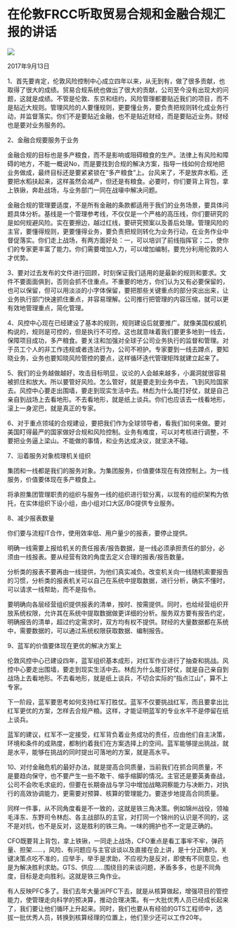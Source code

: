 # 在伦敦FRCC听取贸易合规和金融合规汇报的讲话
<img class="pv" src="https://api.visitor.plantree.me/visitor-badge/pv?namespace=plantree.me&key=renzhengfei-speeches/./docs/speeches/2017/09/任总在伦敦FRCC听取贸易合规和金融合规汇报的讲话.md">


2017年9月13日



1、首先要肯定，伦敦风险控制中心成立四年以来，从无到有，做了很多贡献，也取得了很大的成绩。贸易合规系统也做出了很大的贡献，公司至今没有出现大的问题，这就是成绩。不管是伦敦、东京和纽约，风险管理都要贴近我们的项目，而不是贴近大规则。管理风险的人要懂规则，更要懂业务，要负责把规则转化成业务行动，并监督落实。你们不是要贴近金融，也不是贴近财经，而是要贴近业务。财经也是要对业务服务的。

2、金融合规要服务于业务

金融合规的目标也是多产粮食，而不是影响或阻碍粮食的生产。法律上有风险和障碍的地方，不能一概说No，而是要找到合规的解决方案，指导一线如何合规地把业务做成，最终目标还是要紧紧锁在“多产粮食”上。台风来了，不是放弃水稻，还要把水稻扶起来，这样虽然会减产，但还是有粮食。必要时，你们要背上背包，拿上铁锹，奔赴战场，与业务部门一同在战壕中解决问题。

金融合规的管理要适度，不是所有金融的条款都适用于我们的业务场景，要具体问题具体分析。基线是一个管理参考线，不仅仅是一个严格的高压线，你们要研究的是如何规避风险。实在要擦边，越过红线，要研究预案以及善后处理。管理风险的主官，要懂得规则，更要懂得业务，要负责把规则转化为业务行动，在业务作业中督促落实。你们走上战场，有两方面好处：一，可以培训了前线指挥官；二，使你们的专家更丰富了能力。你们需要增加人力，可以增加编制，要充分利用伦敦的人才优势。

3、要对过去发布的文件进行回顾，时刻保证我们适用的是最新的规则和要求。文件不要面面俱到，否则会抓不住重点。不重要的地方，你们认为又有必要保留的，也可以保留，但可以用淡淡的小字体保留，要把那些关键重点的部分突出出来，让业务执行部门快速抓住重点，并容易理解。公司推行把管理的内容压缩，就可以更有效地管理重点，简化管理。

4、风控中心现在已经建设了基本的规则，规则建设后就要推广。就像美国权威机构说的，规则是可控的，但是执行不可控。这也就意味着我们要更多地到一线去，保障项目成功，多产粮食。要关注和加强对全球子公司业务执行的监督和管理。对于员工个人的非工作违规或者违法行为，公司不袒护。专家要到一线去蹲点，要知晓业务，业务也要知晓风险管控的要点，这样循环迭代管理矩阵就建立起来了。

5、我们的业务越做越好，攻击目标明显，议论的人会越来越多，小漏洞就很容易被抓住和放大。所以要管好风险。怎么管好，就是要走到业务中去，飞到风险国家去。风控中心要走出围墙，要走到现实生活中去。林彪为什么能打好仗，就是自己亲自到战场上去看地形。不去看地形，就是纸上谈兵。你们也应该去一线看地形，滚上一身泥巴，就是真正的专家。

6、对于重点领域的合规建设，要把我们作为全球领导者，看我们如何来做。要对美国盯得最严的国家做好合规和风险控制。业务有难度，可以对考核进行调整，不要把业务逼上梁山。不能做的事情，和业务达成决议，就坚决不碰。

7、沿着服务对象梳理机关组织

集团和一线都是我们的服务对象。为集团服务，价值要体现在有效控制上。为一线服务，价值要体现在多产粮食上。

将承担集团管理职责的组织与服务一线的组织进行软分离，以现有的组织架构为依托，在实体组织下设小组，由小组对口大区/BG提供专业服务。

8、减少报表数量

你们要与流程IT合作，使用效率低、用户量少的报表，要停止提供。

明确一线需要上报给机关的责任报表/报告数据，是一线必须承担责任的部分，必须由一线报表。要从经营有效的角度去定义合理的报表/报告数量。

分析类的报表不要再由一线提供，为他们真实减负。改变机关向一线随机索要报告的习惯，分析类的报表机关可以自己在系统中提取数据，进行分析，确实不懂时，可以请求一线帮助，而不是指令。

要明确向各层经营组织提供报表的清单，按时、按需提供。同时，也给经营组织开放系统权限，允许其在系统中提取数据做更详细的分析。服务双方要有报告约定，明确报告的清单，超过约定需求时，双方均有权不提供。财经的大量数据都在系统中，需要数据的，可以通过系统权限获取数据、编制报告。

9、蓝军的价值要体现在更优的解决方案上

伦敦风控中心已建设四年，蓝军组织基本成形，对红军作业进行了抽查和挑战。风控中心要走出围墙，要走到现实生活中去。林彪为什么能打好仗，就是自己亲自到战场上去看地形。不去看地形，就是纸上谈兵，不切合实际的“指点江山”，算不上专家。

下一阶段，蓝军要思考如何支持红军打胜仗。蓝军不仅要挑战红军，而且要拿出比红军更优的方案，怎样去合规产粮。这样，才能证明蓝军的专业水平不是停留在纸上谈兵。

蓝军的建议，红军不一定接受，红军背负着业务成功的责任，应由他们自主决策，环境和条件的成熟度，都制约着我们在方案选择上的空间。蓝军能够提出挑战，就是水平，能够在挑战的同时提出可落地的方案，就是高水平。

10、对付金融危机的最好办法，就是提高合同质量，当前我们在抓合同质量，不是要趋向保守，也不要产生一些不敢干、缩手缩脚的情况。主官还是要英勇奋战，公司不会吹毛求疵的，但要在长期奋战与学习中增加战略洞察能力与决断力，对执行的高效协调能力，更需要对预算、核算的管理能力。要逐步地提高合同质量。

同样一件事，从不同角度看是不一致的，这就是铁三角决策。例如锦州战役，领袖毛泽东、东野司令林彪、各主战部队的主官，对打同一个锦州的认识是不同的，这不是对抗，也不是反对，这是胜利的铁三角。一味的拥护也不一定是正确的。

CFO既要背上背包，拿上铁锹，一同走上战场，CFO重点是看工事牢不牢，弹药量、担架……，风险、有问题应与主官谈谈以及直接在会上讲，是十分正确的。关键决策点吃不准的，应举手，举手是求助，不应视为是反对，即使有不同意见，也是为解决胜利求助。GTS、供应……围绕目的来谈问题，矛盾多多，也是不同角度，目标是走向胜利。这就是铁三角作业。

有人反映PFC多了。我们去年大量派PFC下去，就是从核算做起，增强项目的管控能力，使管理走向科学的预决算，推动合理决策。有一大批优秀人员已经成长起来了，我们要让他们循环上升起来。同时，我们也要从有经验的GTS工程师中，选拔一批优秀人员，转换到核算经理的位置上，他们至少还可以工作20年。
